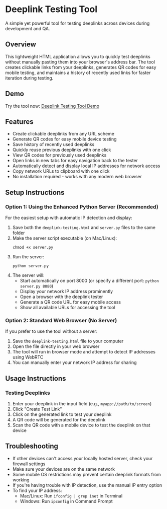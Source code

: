 # Deeplink Testing Tool

A simple yet powerful tool for testing deeplinks across devices during development and QA.

## Overview

This lightweight HTML application allows you to quickly test deeplinks without manually pasting them into your browser's address bar. The tool creates clickable links from your deeplinks, generates QR codes for easy mobile testing, and maintains a history of recently used links for faster iteration during testing.

## Demo

Try the tool now: [Deeplink Testing Tool Demo](https://htmlpreview.github.io/?https://github.com/coreyphillips/deep-link-testing/blob/main/deeplink-testing.html)

## Features

- Create clickable deeplinks from any URL scheme
- Generate QR codes for easy mobile device testing
- Save history of recently used deeplinks
- Quickly reuse previous deeplinks with one click
- View QR codes for previously used deeplinks
- Open links in new tabs for easy navigation back to the tester
- Automatically detect and display local IP addresses for network access
- Copy network URLs to clipboard with one click
- No installation required - works with any modern web browser

## Setup Instructions

### Option 1: Using the Enhanced Python Server (Recommended)

For the easiest setup with automatic IP detection and display:

1. Save both the `deeplink-testing.html` and `server.py` files to the same folder
2. Make the server script executable (on Mac/Linux):
   ```
   chmod +x server.py
   ```
3. Run the server:
   ```
   python server.py
   ```
4. The server will:
    - Start automatically on port 8000 (or specify a different port: `python server.py 8080`)
    - Display your network IP address prominently
    - Open a browser with the deeplink tester
    - Generate a QR code URL for easy mobile access
    - Show all available URLs for accessing the tool

### Option 2: Standard Web Browser (No Server)

If you prefer to use the tool without a server:

1. Save the `deeplink-testing.html` file to your computer
2. Open the file directly in your web browser
3. The tool will run in browser mode and attempt to detect IP addresses using WebRTC
4. You can manually enter your network IP address for sharing

## Usage Instructions

### Testing Deeplinks

1. Enter your deeplink in the input field (e.g., `myapp://path/to/screen`)
2. Click "Create Test Link"
3. Click on the generated link to test your deeplink
4. A QR code will be generated for the deeplink
5. Scan the QR code with a mobile device to test the deeplink on that device

## Troubleshooting

- If other devices can't access your locally hosted server, check your firewall settings
- Make sure your devices are on the same network
- Some mobile OS restrictions may prevent certain deeplink formats from working
- If you're having trouble with IP detection, use the manual IP entry option
- To find your IP address:
    - Mac/Linux: Run `ifconfig | grep inet` in Terminal
    - Windows: Run `ipconfig` in Command Prompt
